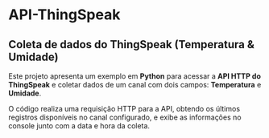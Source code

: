 # API-ThingSpeak

## Coleta de dados do ThingSpeak (Temperatura & Umidade)

Este projeto apresenta um exemplo em **Python** para acessar a **API HTTP do ThingSpeak** e coletar dados de um canal com dois campos: **Temperatura** e **Umidade**.  

O código realiza uma requisição HTTP para a API, obtendo os últimos registros disponíveis no canal configurado, e exibe as informações no console junto com a data e hora da coleta.  
